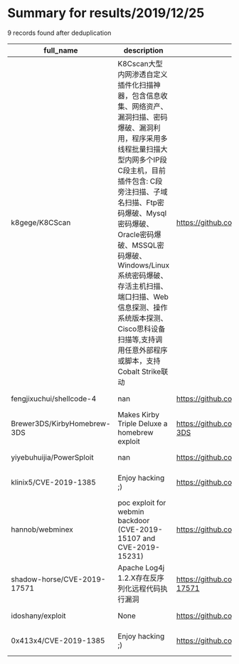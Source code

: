 
# Summary for results/2019/12/25
    
9 records found after deduplication

| full_name | description | html_url | matched_list | matched_count | pushed_at | size | stargazers_count | language | forks_count | vul_ids |
|-----------------------------|---------------------------------------------------------------------------------------------------------------------------------------------------------------------------------------------------------------------------------------|------------------------------------------------|------------------------|-----------------|---------------------------|--------|--------------------|------------|---------------|--------------------------------------|
| k8gege/K8CScan | K8Cscan大型内网渗透自定义插件化扫描神器，包含信息收集、网络资产、漏洞扫描、密码爆破、漏洞利用，程序采用多线程批量扫描大型内网多个IP段C段主机，目前插件包含: C段旁注扫描、子域名扫描、Ftp密码爆破、Mysql密码爆破、Oracle密码爆破、MSSQL密码爆破、Windows/Linux系统密码爆破、存活主机扫描、端口扫描、Web信息探测、操作系统版本探测、Cisco思科设备扫描等,支持调用任意外部程序或脚本，支持Cobalt Strike联动 | https://github.com/k8gege/K8CScan | ['exploit'] | 1 | 2019-12-25 03:23:01+00:00 | 107242 | 756 | Python | 284 | [] |
| fengjixuchui/shellcode-4 | nan | https://github.com/fengjixuchui/shellcode-4 | ['shellcode'] | 1 | 2019-12-25 03:37:29+00:00 | 3 | 0 | Assembly | 0 | [] |
| Brewer3DS/KirbyHomebrew-3DS | Makes Kirby Triple Deluxe a homebrew exploit | https://github.com/Brewer3DS/KirbyHomebrew-3DS | ['exploit'] | 1 | 2019-12-25 01:43:52+00:00 | 1 | 0 | | 0 | [] |
| yiyebuhuijia/PowerSploit | nan | https://github.com/yiyebuhuijia/PowerSploit | ['sploit'] | 1 | 2019-12-25 08:02:00+00:00 | 8489 | 0 | PowerShell | 0 | [] |
| klinix5/CVE-2019-1385 | Enjoy hacking ;) | https://github.com/klinix5/CVE-2019-1385 | ['cve-2'] | 1 | 2019-12-25 11:20:19+00:00 | 13983 | 5 | nan | 5 | ['CVE-2019-1385'] |
| hannob/webminex | poc exploit for webmin backdoor (CVE-2019-15107 and CVE-2019-15231) | https://github.com/hannob/webminex | ['cve poc', 'exploit'] | 2 | 2019-12-25 13:48:27+00:00 | 2 | 8 | | 2 | ['CVE-2019-15107', 'CVE-2019-15231'] |
| shadow-horse/CVE-2019-17571 | Apache Log4j 1.2.X存在反序列化远程代码执行漏洞 | https://github.com/shadow-horse/CVE-2019-17571 | ['cve-2'] | 1 | 2019-12-25 16:48:41+00:00 | 2 | 70 | nan | 3 | ['CVE-2019-17571'] |
| idoshany/exploit | None | https://github.com/idoshany/exploit | ['exploit'] | 1 | 2019-12-25 19:08:18+00:00 | 4 | 0 | C | 0 | [] |
| 0x413x4/CVE-2019-1385 | Enjoy hacking ;) | https://github.com/0x413x4/CVE-2019-1385 | ['cve-2'] | 1 | 2019-12-25 11:20:19+00:00 | 13983 | 0 | nan | 0 | ['CVE-2019-1385'] |
